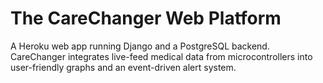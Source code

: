 # The CareChanger Web Platform

A Heroku web app running Django and a PostgreSQL backend. CareChanger integrates live-feed medical data from microcontrollers into user-friendly graphs and an event-driven alert system.
